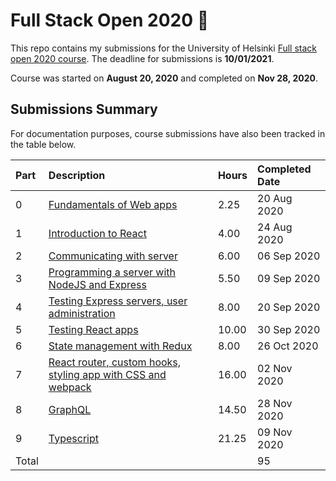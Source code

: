 # Full Stack Open 2020 🚀

This repo contains my submissions for the University of Helsinki [Full stack
open 2020 course](https://fullstackopen.com/en/). The deadline for submissions
is **10/01/2021**.

Course was started on **August 20, 2020** and completed on **Nov 28, 2020**.

## Submissions Summary

For documentation purposes, course submissions have also been tracked in the
table below.

| Part  | Description                                                                                        | Hours | Completed Date |
| :---- | :------------------------------------------------------------------------------------------------- | :---- | :------------- |
| 0     | [Fundamentals of Web apps](https://fullstackopen.com/en/part0)                                     | 2.25  | 20 Aug 2020    |
| 1     | [Introduction to React](https://fullstackopen.com/en/part1)                                        | 4.00  | 24 Aug 2020    |
| 2     | [Communicating with server](https://fullstackopen.com/en/part2)                                    | 6.00  | 06 Sep 2020    |
| 3     | [Programming a server with NodeJS and Express](https://fullstackopen.com/en/part3)                 | 5.50  | 09 Sep 2020    |
| 4     | [Testing Express servers, user administration](https://fullstackopen.com/en/part4)                 | 8.00  | 20 Sep 2020    |
| 5     | [Testing React apps](https://fullstackopen.com/en/part5)                                           | 10.00 | 30 Sep 2020    |
| 6     | [State management with Redux](https://fullstackopen.com/en/part6)                                  | 8.00  | 26 Oct 2020    |
| 7     | [React router, custom hooks, styling app with CSS and webpack](https://fullstackopen.com/en/part7) | 16.00 | 02 Nov 2020    |
| 8     | [GraphQL](https://fullstackopen.com/en/part8)                                                      | 14.50 | 28 Nov 2020    |
| 9     | [Typescript](https://fullstackopen.com/en/part9)                                                   | 21.25 | 09 Nov 2020    |
| Total |                                                                                                    |       | 95             |
